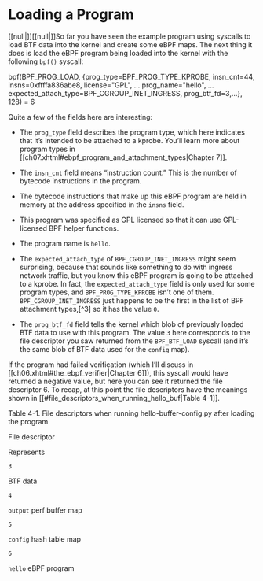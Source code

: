 # Loading a Program

[[null|]][[null|]]So far you have seen the example program using syscalls to load BTF data into the kernel and create some eBPF maps. The next thing it does is load the eBPF program being loaded into the kernel with the following `bpf()` syscall:

bpf(BPF\_PROG\_LOAD, {prog\_type=BPF\_PROG\_TYPE\_KPROBE, insn\_cnt=44,
insns=0xffffa836abe8, license="GPL", ... prog\_name="hello", ... 
expected\_attach\_type=BPF\_CGROUP\_INET\_INGRESS, prog\_btf\_fd=3,...}, 128) = 6

Quite a few of the fields here are interesting:

*   The `prog_type` field describes the program type, which here indicates that it’s intended to be attached to a kprobe. You’ll learn more about program types in [[ch07.xhtml#ebpf_program_and_attachment_types|Chapter 7]].
    
*   The `insn_cnt` field means “instruction count.” This is the number of bytecode instructions in the program.
    
*   The bytecode instructions that make up this eBPF program are held in memory at the address specified in the `insns` field.
    
*   This program was specified as GPL licensed so that it can use GPL-licensed BPF helper functions.
    
*   The program name is `hello`.
    
*   The `expected_attach_type` of `BPF_CGROUP_INET_INGRESS` might seem surprising, because that sounds like something to do with ingress network traffic, but you know this eBPF program is going to be attached to a kprobe. In fact, the `expected_attach_type` field is only used for some program types, and `BPF_PROG_TYPE_KPROBE` isn’t one of them. `BPF_CGROUP_INET_INGRESS` just happens to be the first in the list of BPF attachment types,[^3] so it has the value `0`.
    
*   The `prog_btf_fd` field tells the kernel which blob of previously loaded BTF data to use with this program. The value `3` here corresponds to the file descriptor you saw returned from the `BPF_BTF_LOAD` syscall (and it’s the same blob of BTF data used for the `config` map).
    

If the program had failed verification (which I’ll discuss in [[ch06.xhtml#the_ebpf_verifier|Chapter 6]]), this syscall would have returned a negative value, but here you can see it returned the file descriptor 6. To recap, at this point the file descriptors have the meanings shown in [[#file_descriptors_when_running_hello_buf|Table 4-1]].

Table 4-1. File descriptors when running hello-buffer-config.py after loading the program

File descriptor

Represents

`3`

BTF data

`4`

`output` perf buffer map

`5`

`config` hash table map

`6`

`hello` eBPF program